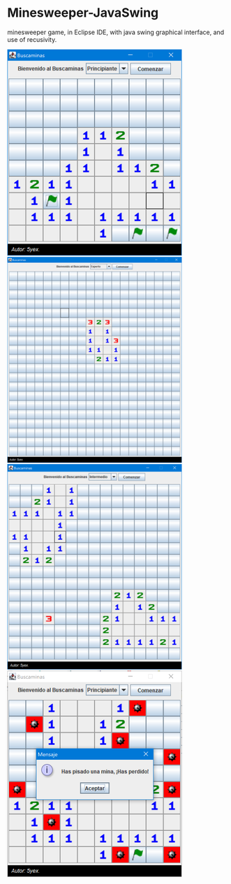 # Minesweeper-JavaSwing
minesweeper game, in Eclipse IDE, with java swing graphical interface, and use of recusivity.


<img src="screenshots\bm1.PNG" width="400px" data-align="center">

<img src="screenshots/bm2.PNG" width="400px"  data-align="center">

<img src="screenshots\bm3.PNG" width="400px"  data-align="center">

<img src="screenshots/bm4.PNG" width="400px"  data-align="center">
